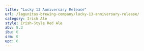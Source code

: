 ```yaml
---
title: "Lucky 13 Anniversary Release"
url: /lagunitas-brewing-company/lucky-13-anniversary-release/
category: Irish Ale
style: Irish-Style Red Ale
abv: 8.3
ibu: 0
srm: 0
upc: 0
---
```


